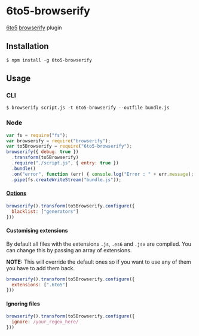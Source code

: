 # 6to5-browserify

[6to5](https://github.com/sebmck/6to5) [browserify](https://github.com/substack/node-browserify) plugin

## Installation

    $ npm install -g 6to5-browserify

## Usage

### CLI

    $ browserify script.js -t 6to5-browserify --outfile bundle.js

### Node

```javascript
var fs = require("fs");
var browserify = require("browserify");
var to5Browserify = require("6to5-browserify");
browserify({ debug: true })
  .transform(to5Browserify)
  .require("./script.js", { entry: true })
  .bundle()
  .on("error", function (err) { console.log("Error : " + err.message); })
  .pipe(fs.createWriteStream("bundle.js"));
```

#### [Options](https://github.com/sebmck/6to5#options)

```javascript
browserify().transform(to5Browserify.configure({
  blacklist: ["generators"]
}))
```

#### Customising extensions

By default all files with the extensions `.js`, `.es6` and `.jsx` are compiled.
You can change this by passing an array of extensions.

**NOTE:** This will override the default ones so if you want to use any of them
you have to add them back.

```javascript
browserify().transform(to5Browserify.configure({
  extensions: [".6to5"]
}))
```

#### Ignoring files

```javascript
browserify().transform(to5Browserify.configure({
  ignore: /your_regex_here/
}))
```
